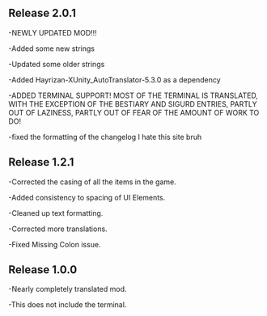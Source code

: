 ## Release 2.0.1
-NEWLY UPDATED MOD!!!

-Added some new strings

-Updated some older strings

-Added Hayrizan-XUnity_AutoTranslator-5.3.0 as a dependency

-ADDED TERMINAL SUPPORT! MOST OF THE TERMINAL IS TRANSLATED, WITH THE EXCEPTION OF THE BESTIARY AND SIGURD ENTRIES, PARTLY OUT OF LAZINESS, PARTLY OUT OF FEAR OF THE AMOUNT OF WORK TO DO!

-fixed the formatting of the changelog I hate this site bruh

## Release 1.2.1
-Corrected the casing of all the items in the game.

-Added consistency to spacing of UI Elements.

-Cleaned up text formatting.

-Corrected more translations.

-Fixed Missing Colon issue.

## Release 1.0.0
-Nearly completely translated mod.

-This does not include the terminal.
